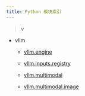 ```yaml
---
title: Python 模块索引
---
```


>v    
* vllm    

   * [vllm.engine](https://docs.vllm.ai/en/latest/dev/engine/engine_index.html#module-vllm.engine)

   * [vllm.inputs.registry](https://docs.vllm.ai/en/latest/dev/input_processing/model_inputs_index.html#module-vllm.inputs.registry)

   * [vllm.multimodal](https://docs.vllm.ai/en/latest/dev/multimodal/multimodal_index.html#module-vllm.multimodal)

   * [vllm.multimodal.image](https://docs.vllm.ai/en/latest/dev/multimodal/multimodal_index.html#module-vllm.multimodal.image)



